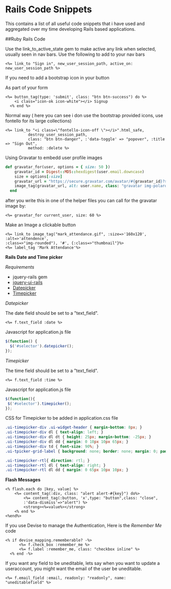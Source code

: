 Rails Code Snippets
=================

This contains a list of all useful code snippets that i have used and aggregated over my time developing Rails based applications.

##Ruby Rails Code


Use the link_to_active_state gem to make active any link when selected,  usually seen in nav bars. Use the following to add to your nav bars

```erb
<%= link_to "Sign in", new_user_session_path, active_on: new_user_session_path %>
```
If you need to add a bootstrap icon in your button

As part of your form


```erb
<%= button_tag(type: 'submit', class: "btn btn-success") do %>
    <i class="icon-ok icon-white"></i> Signup
  <% end %>
```

Normal way ( here you can see i don use the bootstrap provided icons, use fontello for its large collections)


```erb
<%= link_to "<i class=\"fontello-icon-off \"></i>".html_safe,
          destroy_user_session_path,
          class: "btn btn-danger", :'data-toggle' => "popover", :title => "Sign Out",
          method: :delete %>
```

Using Gravatar to embedd user profile images

```ruby
def gravatar_for(user, options = { size: 50 })
    gravatar_id = Digest::MD5::hexdigest(user.email.downcase)
    size = options[:size]
    gravatar_url = "https://secure.gravatar.com/avatar/#{gravatar_id}?s=#{size}"
    image_tag(gravatar_url, alt: user.name, class: "gravatar img-polaroid")
  end
```
after you write this in one of the helper files you can call for the gravatar image by:

```erb
<%= gravatar_for current_user, size: 60 %>
```

Make an Image a clickable button

```erb
<%= link_to image_tag("mark_attendance.gif", :size=>'160x120', :alt=>'attendence', 
:class=>"img-rounded"), '#', {:class=>"thumbnail"}%>
<%= label_tag 'Mark Attendance'%>
```

**Rails Date and Time picker**

*Requirements*

* jquery-rails gem
* [jquery-ui-rails](https://github.com/joliss/jquery-ui-rails)
* [Datepicker](https://github.com/albertopq/jquery_datepicker)
* [Timepicker](https://github.com/trentrichardson/jQuery-Timepicker-Addon)


*Datepicker*

The date field should be set to a "text_field".
```erb
<%= f.text_field :date %>
```
Javascript for application.js file

```js
$(function() {
  $('#selector').datepicker();
});
```
*Timepicker*

The time field should be set to a "text_field".
```erb
<%= f.text_field :time %>
```
Javascript for application.js file
```js
$(function(){
 $('#selector').timepicker();
});
```

CSS for Timepicker to be added in application.css file
```css
.ui-timepicker-div .ui-widget-header { margin-bottom: 8px; }
.ui-timepicker-div dl { text-align: left; }
.ui-timepicker-div dl dt { height: 25px; margin-bottom: -25px; }
.ui-timepicker-div dl dd { margin: 0 10px 10px 65px; }
.ui-timepicker-div td { font-size: 90%; }
.ui-tpicker-grid-label { background: none; border: none; margin: 0; padding: 0; }

.ui-timepicker-rtl{ direction: rtl; }
.ui-timepicker-rtl dl { text-align: right; }
.ui-timepicker-rtl dl dd { margin: 0 65px 10px 10px; }
```

**Flash Messages**
```erb
<% flash.each do |key, value| %>
    <%= content_tag(:div, class: "alert alert-#{key}") do%>
        <%= content_tag(:button, 'x',type: "button",class: "close",
        :'data-dismiss'=>"alert") %>
        <strong><%=value%></strong>
    <% end %>
<%end%>
```
If you use Devise to manage the Authentication, Here is the *Remember Me* code
```erb
<% if devise_mapping.rememberable? -%>
      <%= f.check_box :remember_me %> 
      <%= f.label :remember_me, class: "checkbox inline" %>
  <% end -%>
```

If you want any field to be uneditable, lets say when you want to update a useraccount,
you might want the email of the user be uneditable.
```erb
<%= f.email_field :email, readonly: "readonly", name: "uneditablefield" %>
```
